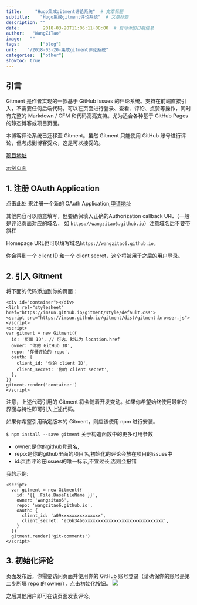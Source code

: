 ```yaml
---
title:     "Hugo集成gitment评论系统"  # 文章标题
subtitle:    "Hugo集成gitment评论系统"  # 文章标题
description: ""
date:         2018-03-20T11:06:11+08:00  # 自动添加日期信息
author:   "WangZiTao"
image:   ""
tags:        ["blog"]
url:    "/2018-03-20-集成gitment评论系统"
categories:  ["other"]
showtoc: true
---
```

## 引言
Gitment 是作者实现的一款基于 GitHub Issues 的评论系统。支持在前端直接引入，不需要任何后端代码。可以在页面进行登录、查看、评论、点赞等操作，同时有完整的 Markdown / GFM 和代码高亮支持。尤为适合各种基于 GitHub Pages 的静态博客或项目页面。

本博客评论系统已迁移至 Gitment。虽然 Gitment 只能使用 GitHub 账号进行评论，但考虑到博客受众，这是可以接受的。

[项目地址](https://github.com/imsun/gitment)

[示例页面](https://imsun.github.io/gitment/)

## 1. 注册 OAuth Application
点击此处 来注册一个新的 OAuth Application,[申请地址](https://github.com/settings/developers)

其他内容可以随意填写，但要确保填入正确的Authorization callback URL（一般是评论页面对应的域名，
如 `https://wangzitao6.github.io`）注意域名后不要带斜杠

Homepage URL也可以填写域名`https://wangzitao6.github.io`。

你会得到一个 client ID 和一个 client secret，这个将被用于之后的用户登录。

## 2. 引入 Gitment
将下面的代码添加到你的页面：
  ```
  <div id="container"></div>
  <link rel="stylesheet" href="https://imsun.github.io/gitment/style/default.css">
  <script src="https://imsun.github.io/gitment/dist/gitment.browser.js"></script>
  <script>
  var gitment = new Gitment({
    id: '页面 ID', // 可选。默认为 location.href
    owner: '你的 GitHub ID',
    repo: '存储评论的 repo',
    oauth: {
      client_id: '你的 client ID',
      client_secret: '你的 client secret',
    },
  })
  gitment.render('container')
  </script>
  ```
注意，上述代码引用的 Gitment 将会随着开发变动。如果你希望始终使用最新的界面与特性即可引入上述代码。

如果你希望引用确定版本的 Gitment，则应该使用 npm 进行安装。

 `$ npm install --save gitment`
关于构造函数中的更多可用参数

- owner:是你的github登录名,
- repo:是你的github里面的项目名,初始化的评论会放在项目的issues中
- id:页面评论在issues的唯一标示,不宜过长,否则会报错

我的示例:

  ```
  <script>
    var gitment = new Gitment({
      id: '{{ .File.BaseFileName }}',
      owner: 'wangzitao6',
      repo: 'wangzitao6.github.io',
      oauth: {
        client_id: 'a09xxxxxxxxxxxxxxx',
        client_secret: 'ec6b34b6xxxxxxxxxxxxxxxxxxxxxxxxxxxxxx',
      }
    })
    gitment.render('git-comments')
  </script>

  ```

## 3. 初始化评论
页面发布后，你需要访问页面并使用你的 GitHub 账号登录（请确保你的账号是第二步所填 repo 的 owner），点击初始化按钮。
![](
https://wangzitao-blog.oss-cn-hangzhou.aliyuncs.com/18/03/002.png)

之后其他用户即可在该页面发表评论。
